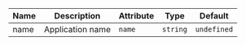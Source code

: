 | Name       | Description                   | Attribute        | Type                                      | Default             |
|------------|-------------------------------|------------------|-------------------------------------------|---------------------|
|name| Application name | `name` | `string` | `undefined` |
